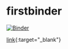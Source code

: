# firstbinder

[![Binder](https://mybinder.org/badge_logo.svg)](https://mybinder.org/v2/gh/ya54/firstbinder/HEAD)

[link](url){:target="_blank"}

